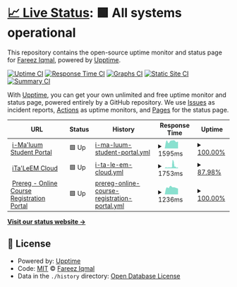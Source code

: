 # [📈 Live Status](https://iqfareez.github.io/iium-services-status): <!--live status--> **🟩 All systems operational**

This repository contains the open-source uptime monitor and status page for [Fareez Iqmal](iqfareez.github.io), powered by [Upptime](https://github.com/upptime/upptime).

[![Uptime CI](https://github.com/iqfareez/iium-services-status/workflows/Uptime%20CI/badge.svg)](https://github.com/iqfareez/iium-services-status/actions?query=workflow%3A%22Uptime+CI%22)
[![Response Time CI](https://github.com/iqfareez/iium-services-status/workflows/Response%20Time%20CI/badge.svg)](https://github.com/iqfareez/iium-services-status/actions?query=workflow%3A%22Response+Time+CI%22)
[![Graphs CI](https://github.com/iqfareez/iium-services-status/workflows/Graphs%20CI/badge.svg)](https://github.com/iqfareez/iium-services-status/actions?query=workflow%3A%22Graphs+CI%22)
[![Static Site CI](https://github.com/iqfareez/iium-services-status/workflows/Static%20Site%20CI/badge.svg)](https://github.com/iqfareez/iium-services-status/actions?query=workflow%3A%22Static+Site+CI%22)
[![Summary CI](https://github.com/iqfareez/iium-services-status/workflows/Summary%20CI/badge.svg)](https://github.com/iqfareez/iium-services-status/actions?query=workflow%3A%22Summary+CI%22)

With [Upptime](https://upptime.js.org), you can get your own unlimited and free uptime monitor and status page, powered entirely by a GitHub repository. We use [Issues](https://github.com/iqfareez/iium-services-status/issues) as incident reports, [Actions](https://github.com/iqfareez/iium-services-status/actions) as uptime monitors, and [Pages](https://iqfareez.github.io/iium-services-status) for the status page.

<!--start: status pages-->
<!-- This summary is generated by Upptime (https://github.com/upptime/upptime) -->
<!-- Do not edit this manually, your changes will be overwritten -->
<!-- prettier-ignore -->
| URL | Status | History | Response Time | Uptime |
| --- | ------ | ------- | ------------- | ------ |
| <img alt="" src="https://icons.duckduckgo.com/ip3/imaluum.iium.edu.my.ico" height="13"> [i-Ma'luum Student Portal](https://imaluum.iium.edu.my) | 🟩 Up | [i-ma-luum-student-portal.yml](https://github.com/iqfareez/iium-services-status/commits/HEAD/history/i-ma-luum-student-portal.yml) | <details><summary><img alt="Response time graph" src="./graphs/i-ma-luum-student-portal/response-time-week.png" height="20"> 1595ms</summary><br><a href="https://iiumstatus.iqfareez.com/history/i-ma-luum-student-portal"><img alt="Response time 1511" src="https://img.shields.io/endpoint?url=https%3A%2F%2Fraw.githubusercontent.com%2Fiqfareez%2Fiium-services-status%2FHEAD%2Fapi%2Fi-ma-luum-student-portal%2Fresponse-time.json"></a><br><a href="https://iiumstatus.iqfareez.com/history/i-ma-luum-student-portal"><img alt="24-hour response time 1527" src="https://img.shields.io/endpoint?url=https%3A%2F%2Fraw.githubusercontent.com%2Fiqfareez%2Fiium-services-status%2FHEAD%2Fapi%2Fi-ma-luum-student-portal%2Fresponse-time-day.json"></a><br><a href="https://iiumstatus.iqfareez.com/history/i-ma-luum-student-portal"><img alt="7-day response time 1595" src="https://img.shields.io/endpoint?url=https%3A%2F%2Fraw.githubusercontent.com%2Fiqfareez%2Fiium-services-status%2FHEAD%2Fapi%2Fi-ma-luum-student-portal%2Fresponse-time-week.json"></a><br><a href="https://iiumstatus.iqfareez.com/history/i-ma-luum-student-portal"><img alt="30-day response time 1576" src="https://img.shields.io/endpoint?url=https%3A%2F%2Fraw.githubusercontent.com%2Fiqfareez%2Fiium-services-status%2FHEAD%2Fapi%2Fi-ma-luum-student-portal%2Fresponse-time-month.json"></a><br><a href="https://iiumstatus.iqfareez.com/history/i-ma-luum-student-portal"><img alt="1-year response time 1530" src="https://img.shields.io/endpoint?url=https%3A%2F%2Fraw.githubusercontent.com%2Fiqfareez%2Fiium-services-status%2FHEAD%2Fapi%2Fi-ma-luum-student-portal%2Fresponse-time-year.json"></a></details> | <details><summary><a href="https://iiumstatus.iqfareez.com/history/i-ma-luum-student-portal">100.00%</a></summary><a href="https://iiumstatus.iqfareez.com/history/i-ma-luum-student-portal"><img alt="All-time uptime 99.81%" src="https://img.shields.io/endpoint?url=https%3A%2F%2Fraw.githubusercontent.com%2Fiqfareez%2Fiium-services-status%2FHEAD%2Fapi%2Fi-ma-luum-student-portal%2Fuptime.json"></a><br><a href="https://iiumstatus.iqfareez.com/history/i-ma-luum-student-portal"><img alt="24-hour uptime 100.00%" src="https://img.shields.io/endpoint?url=https%3A%2F%2Fraw.githubusercontent.com%2Fiqfareez%2Fiium-services-status%2FHEAD%2Fapi%2Fi-ma-luum-student-portal%2Fuptime-day.json"></a><br><a href="https://iiumstatus.iqfareez.com/history/i-ma-luum-student-portal"><img alt="7-day uptime 100.00%" src="https://img.shields.io/endpoint?url=https%3A%2F%2Fraw.githubusercontent.com%2Fiqfareez%2Fiium-services-status%2FHEAD%2Fapi%2Fi-ma-luum-student-portal%2Fuptime-week.json"></a><br><a href="https://iiumstatus.iqfareez.com/history/i-ma-luum-student-portal"><img alt="30-day uptime 100.00%" src="https://img.shields.io/endpoint?url=https%3A%2F%2Fraw.githubusercontent.com%2Fiqfareez%2Fiium-services-status%2FHEAD%2Fapi%2Fi-ma-luum-student-portal%2Fuptime-month.json"></a><br><a href="https://iiumstatus.iqfareez.com/history/i-ma-luum-student-portal"><img alt="1-year uptime 99.83%" src="https://img.shields.io/endpoint?url=https%3A%2F%2Fraw.githubusercontent.com%2Fiqfareez%2Fiium-services-status%2FHEAD%2Fapi%2Fi-ma-luum-student-portal%2Fuptime-year.json"></a></details>
| <img alt="" src="https://icons.duckduckgo.com/ip3/italeemc.iium.edu.my.ico" height="13"> [iTa'LeEM Cloud](https://italeemc.iium.edu.my) | 🟩 Up | [i-ta-le-em-cloud.yml](https://github.com/iqfareez/iium-services-status/commits/HEAD/history/i-ta-le-em-cloud.yml) | <details><summary><img alt="Response time graph" src="./graphs/i-ta-le-em-cloud/response-time-week.png" height="20"> 1753ms</summary><br><a href="https://iiumstatus.iqfareez.com/history/i-ta-le-em-cloud"><img alt="Response time 1911" src="https://img.shields.io/endpoint?url=https%3A%2F%2Fraw.githubusercontent.com%2Fiqfareez%2Fiium-services-status%2FHEAD%2Fapi%2Fi-ta-le-em-cloud%2Fresponse-time.json"></a><br><a href="https://iiumstatus.iqfareez.com/history/i-ta-le-em-cloud"><img alt="24-hour response time 796" src="https://img.shields.io/endpoint?url=https%3A%2F%2Fraw.githubusercontent.com%2Fiqfareez%2Fiium-services-status%2FHEAD%2Fapi%2Fi-ta-le-em-cloud%2Fresponse-time-day.json"></a><br><a href="https://iiumstatus.iqfareez.com/history/i-ta-le-em-cloud"><img alt="7-day response time 1753" src="https://img.shields.io/endpoint?url=https%3A%2F%2Fraw.githubusercontent.com%2Fiqfareez%2Fiium-services-status%2FHEAD%2Fapi%2Fi-ta-le-em-cloud%2Fresponse-time-week.json"></a><br><a href="https://iiumstatus.iqfareez.com/history/i-ta-le-em-cloud"><img alt="30-day response time 1210" src="https://img.shields.io/endpoint?url=https%3A%2F%2Fraw.githubusercontent.com%2Fiqfareez%2Fiium-services-status%2FHEAD%2Fapi%2Fi-ta-le-em-cloud%2Fresponse-time-month.json"></a><br><a href="https://iiumstatus.iqfareez.com/history/i-ta-le-em-cloud"><img alt="1-year response time 1782" src="https://img.shields.io/endpoint?url=https%3A%2F%2Fraw.githubusercontent.com%2Fiqfareez%2Fiium-services-status%2FHEAD%2Fapi%2Fi-ta-le-em-cloud%2Fresponse-time-year.json"></a></details> | <details><summary><a href="https://iiumstatus.iqfareez.com/history/i-ta-le-em-cloud">87.98%</a></summary><a href="https://iiumstatus.iqfareez.com/history/i-ta-le-em-cloud"><img alt="All-time uptime 99.32%" src="https://img.shields.io/endpoint?url=https%3A%2F%2Fraw.githubusercontent.com%2Fiqfareez%2Fiium-services-status%2FHEAD%2Fapi%2Fi-ta-le-em-cloud%2Fuptime.json"></a><br><a href="https://iiumstatus.iqfareez.com/history/i-ta-le-em-cloud"><img alt="24-hour uptime 97.89%" src="https://img.shields.io/endpoint?url=https%3A%2F%2Fraw.githubusercontent.com%2Fiqfareez%2Fiium-services-status%2FHEAD%2Fapi%2Fi-ta-le-em-cloud%2Fuptime-day.json"></a><br><a href="https://iiumstatus.iqfareez.com/history/i-ta-le-em-cloud"><img alt="7-day uptime 87.98%" src="https://img.shields.io/endpoint?url=https%3A%2F%2Fraw.githubusercontent.com%2Fiqfareez%2Fiium-services-status%2FHEAD%2Fapi%2Fi-ta-le-em-cloud%2Fuptime-week.json"></a><br><a href="https://iiumstatus.iqfareez.com/history/i-ta-le-em-cloud"><img alt="30-day uptime 97.11%" src="https://img.shields.io/endpoint?url=https%3A%2F%2Fraw.githubusercontent.com%2Fiqfareez%2Fiium-services-status%2FHEAD%2Fapi%2Fi-ta-le-em-cloud%2Fuptime-month.json"></a><br><a href="https://iiumstatus.iqfareez.com/history/i-ta-le-em-cloud"><img alt="1-year uptime 99.16%" src="https://img.shields.io/endpoint?url=https%3A%2F%2Fraw.githubusercontent.com%2Fiqfareez%2Fiium-services-status%2FHEAD%2Fapi%2Fi-ta-le-em-cloud%2Fuptime-year.json"></a></details>
| <img alt="" src="https://icons.duckduckgo.com/ip3/prereg1.iium.edu.my.ico" height="13"> [Prereg - Online Course Registration Portal](https://prereg1.iium.edu.my) | 🟩 Up | [prereg-online-course-registration-portal.yml](https://github.com/iqfareez/iium-services-status/commits/HEAD/history/prereg-online-course-registration-portal.yml) | <details><summary><img alt="Response time graph" src="./graphs/prereg-online-course-registration-portal/response-time-week.png" height="20"> 1236ms</summary><br><a href="https://iiumstatus.iqfareez.com/history/prereg-online-course-registration-portal"><img alt="Response time 1208" src="https://img.shields.io/endpoint?url=https%3A%2F%2Fraw.githubusercontent.com%2Fiqfareez%2Fiium-services-status%2FHEAD%2Fapi%2Fprereg-online-course-registration-portal%2Fresponse-time.json"></a><br><a href="https://iiumstatus.iqfareez.com/history/prereg-online-course-registration-portal"><img alt="24-hour response time 1026" src="https://img.shields.io/endpoint?url=https%3A%2F%2Fraw.githubusercontent.com%2Fiqfareez%2Fiium-services-status%2FHEAD%2Fapi%2Fprereg-online-course-registration-portal%2Fresponse-time-day.json"></a><br><a href="https://iiumstatus.iqfareez.com/history/prereg-online-course-registration-portal"><img alt="7-day response time 1236" src="https://img.shields.io/endpoint?url=https%3A%2F%2Fraw.githubusercontent.com%2Fiqfareez%2Fiium-services-status%2FHEAD%2Fapi%2Fprereg-online-course-registration-portal%2Fresponse-time-week.json"></a><br><a href="https://iiumstatus.iqfareez.com/history/prereg-online-course-registration-portal"><img alt="30-day response time 1252" src="https://img.shields.io/endpoint?url=https%3A%2F%2Fraw.githubusercontent.com%2Fiqfareez%2Fiium-services-status%2FHEAD%2Fapi%2Fprereg-online-course-registration-portal%2Fresponse-time-month.json"></a><br><a href="https://iiumstatus.iqfareez.com/history/prereg-online-course-registration-portal"><img alt="1-year response time 1209" src="https://img.shields.io/endpoint?url=https%3A%2F%2Fraw.githubusercontent.com%2Fiqfareez%2Fiium-services-status%2FHEAD%2Fapi%2Fprereg-online-course-registration-portal%2Fresponse-time-year.json"></a></details> | <details><summary><a href="https://iiumstatus.iqfareez.com/history/prereg-online-course-registration-portal">100.00%</a></summary><a href="https://iiumstatus.iqfareez.com/history/prereg-online-course-registration-portal"><img alt="All-time uptime 99.59%" src="https://img.shields.io/endpoint?url=https%3A%2F%2Fraw.githubusercontent.com%2Fiqfareez%2Fiium-services-status%2FHEAD%2Fapi%2Fprereg-online-course-registration-portal%2Fuptime.json"></a><br><a href="https://iiumstatus.iqfareez.com/history/prereg-online-course-registration-portal"><img alt="24-hour uptime 100.00%" src="https://img.shields.io/endpoint?url=https%3A%2F%2Fraw.githubusercontent.com%2Fiqfareez%2Fiium-services-status%2FHEAD%2Fapi%2Fprereg-online-course-registration-portal%2Fuptime-day.json"></a><br><a href="https://iiumstatus.iqfareez.com/history/prereg-online-course-registration-portal"><img alt="7-day uptime 100.00%" src="https://img.shields.io/endpoint?url=https%3A%2F%2Fraw.githubusercontent.com%2Fiqfareez%2Fiium-services-status%2FHEAD%2Fapi%2Fprereg-online-course-registration-portal%2Fuptime-week.json"></a><br><a href="https://iiumstatus.iqfareez.com/history/prereg-online-course-registration-portal"><img alt="30-day uptime 100.00%" src="https://img.shields.io/endpoint?url=https%3A%2F%2Fraw.githubusercontent.com%2Fiqfareez%2Fiium-services-status%2FHEAD%2Fapi%2Fprereg-online-course-registration-portal%2Fuptime-month.json"></a><br><a href="https://iiumstatus.iqfareez.com/history/prereg-online-course-registration-portal"><img alt="1-year uptime 99.88%" src="https://img.shields.io/endpoint?url=https%3A%2F%2Fraw.githubusercontent.com%2Fiqfareez%2Fiium-services-status%2FHEAD%2Fapi%2Fprereg-online-course-registration-portal%2Fuptime-year.json"></a></details>

<!--end: status pages-->

[**Visit our status website →**](https://iqfareez.github.io/iium-services-status)

## 📄 License

- Powered by: [Upptime](https://github.com/upptime/upptime)
- Code: [MIT](./LICENSE) © [Fareez Iqmal](iqfareez.github.io)
- Data in the `./history` directory: [Open Database License](https://opendatacommons.org/licenses/odbl/1-0/)

